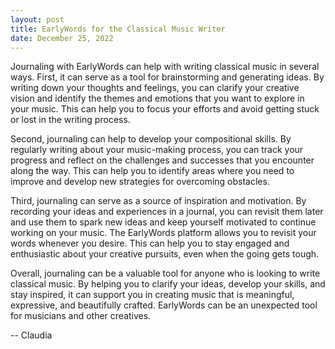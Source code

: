 ```yaml
---
layout: post
title: EarlyWords for the Classical Music Writer
date: December 25, 2022
---
```

Journaling with EarlyWords can help with writing classical music in several ways. First, it can serve as a tool for brainstorming and generating ideas. By writing down your thoughts and feelings, you can clarify your creative vision and identify the themes and emotions that you want to explore in your music. This can help you to focus your efforts and avoid getting stuck or lost in the writing process.

Second, journaling can help to develop your compositional skills. By regularly writing about your music-making process, you can track your progress and reflect on the challenges and successes that you encounter along the way. This can help you to identify areas where you need to improve and develop new strategies for overcoming obstacles.

Third, journaling can serve as a source of inspiration and motivation. By recording your ideas and experiences in a journal, you can revisit them later and use them to spark new ideas and keep yourself motivated to continue working on your music. The EarlyWords platform allows you to revisit your words whenever you desire. This can help you to stay engaged and enthusiastic about your creative pursuits, even when the going gets tough.

Overall, journaling can be a valuable tool for anyone who is looking to write classical music. By helping you to clarify your ideas, develop your skills, and stay inspired, it can support you in creating music that is meaningful, expressive, and beautifully crafted. EarlyWords can be an unexpected tool for musicians and other creatives.

-- Claudia
